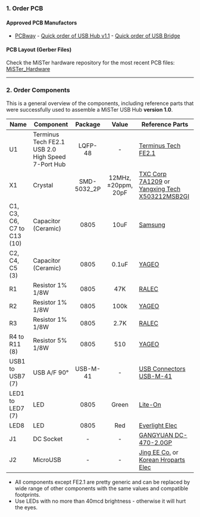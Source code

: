 ### 1. Order PCB

#### Approved PCB Manufactors
  * [PCBway](https://www.pcbway.com/setinvite.aspx?inviteid=43024) - [Quick order of USB Hub v1.1](https://www.pcbway.com/project/shareproject/USB_Hub_v1_2_for_MiSTer.html) - [Quick order of USB Bridge](https://www.pcbway.com/project/shareproject/USB_Bridge_board_for_MiSTer.html)

#### PCB Layout (Gerber Files)
Check the MiSTer hardware repository for the most recent PCB files: [MiSTer_Hardware](https://github.com/MiSTer-devel/Hardware_MiSTer)


------

### 2. Order Components

This is a general overview of the components, including reference parts that were successfully used to assemble a MiSTer USB Hub <b>version 1.0</b>.

| Name | Component | Package | Value | Reference Parts |
|---|---|:---:|:---:|---|
| U1 | Terminus Tech FE2.1 USB 2.0 High Speed 7-Port Hub | LQFP-48 | - | [Terminus Tech FE2.1](https://lcsc.com/product-detail/USB_FE2-1_C39693.html) |
| X1 | Crystal | SMD-5032_2P | 12MHz, ±20ppm, 20pF | [TXC Corp 7A1209](https://lcsc.com/product-detail/SMD-Crystals_XTAL-G5032-2-12M-20pF-20ppm-20-70_C90883.html) or [Yangxing Tech X503212MSB2GI ](https://lcsc.com/product-detail/SMD-Crystals_YSX530GA-12MHZ-20PF-10PPM-40-85_C112573.html) |
| C1, C3, C6, C7 to C13 (10) | Capacitor (Ceramic) | 0805 | 10uF | [Samsung](https://lcsc.com/product-detail/Multilayer-Ceramic-Capacitors-MLCC-SMD-SMT_SAMSUNG_CL21A106KPFNNNE_10uF-106-10-10V_C17024.html) |
| C2, C4, C5 (3) | Capacitor (Ceramic) | 0805 | 0.1uF | [YAGEO](https://lcsc.com/product-detail/Multilayer-Ceramic-Capacitors-MLCC-SMD-SMT_100nF-104-10-50V_C49678.html) |
| R1 | Resistor 1% 1/8W | 0805 | 47K | [RALEC](https://lcsc.com/product-detail/Chip-Resistor-Surface-Mount_47KR-4702-1_C104345.html) |
| R2 | Resistor 1% 1/8W | 0805 | 100k | [YAGEO](https://lcsc.com/product-detail/Chip-Resistor-Surface-Mount_100KR-1003-1_C96346.html) |
| R3 | Resistor 1% 1/8W | 0805 | 2.7K | [RALEC](https://lcsc.com/product-detail/Chip-Resistor-Surface-Mount_2-7KR-2701-1_C104167.html) |
| R4 to R11 (8) | Resistor 5% 1/8W | 0805 | 510 | [YAGEO](https://lcsc.com/product-detail/Chip-Resistor-Surface-Mount_510R-510R-1_C114563.html) |
| USB1 to USB7 (7) | USB A/F 90° | USB-M-41 | - | [USB Connectors USB-M-41](https://lcsc.com/product-detail/USB-Connectors_USB-A-F-900-No-back-cover-straight-foot-Copper-shell-Not-high-temperature_C5393.html) |
| LED1 to LED7 (7) | LED | 0805 | Green | [Lite-On](https://lcsc.com/product-detail/Light-Emitting-Diodes-LED_SMD-green_C125090.html) |
| LED8 | LED | 0805 | Red | [Everlight Elec](https://lcsc.com/product-detail/Light-Emitting-Diodes-LED_Red-LED-appearance-white-SMD_C142306.html) |
| J1 | DC Socket | - | - | [GANGYUAN DC-470-2.0GP](https://lcsc.com/product-detail/Power-Connectors_GANGYUAN-DC-470-2-0GP_C194406.html) |
| J2 | MicroUSB | - | - | [Jing EE Co.](https://lcsc.com/product-detail/USB-Connectors_Jing-Extension-of-the-Electronic-Co-LCSC-micro-5PAll-posts-are-not-guided-Flat-welding-High-temperature_C40942.html) or [Korean Hroparts Elec](https://lcsc.com/product-detail/Micro-USB-Connectors_Korean-Hroparts-Elec-U-F-M5SS-W-1_C145783.html) |

* All components except FE2.1 are pretty generic and can be replaced by wide range of other components with the same values and compatible footprints.
* Use LEDs with no more than 40mcd brightness - otherwise it will hurt the eyes.